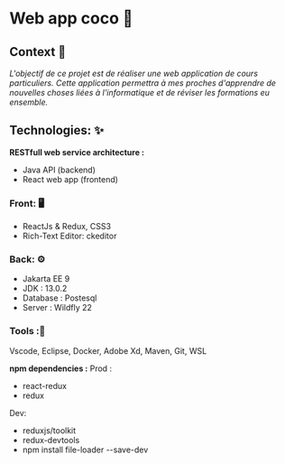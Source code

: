 # Web app coco 📘 


## Context 🔦
*L'objectif de ce projet est de réaliser une web application de cours particuliers. Cette application permettra à mes proches d'apprendre de nouvelles choses liées à l'informatique et de réviser les formations eu ensemble.*


## Technologies: ✨

**RESTfull web service architecture :**
- Java API (backend)
- React web app (frontend)
### Front: 🖥️ 
* ReactJs & Redux, CSS3
* Rich-Text Editor: ckeditor 
 
 
### Back: ⚙️
* Jakarta EE 9
* JDK : 13.0.2
* Database : Postesql
* Server : Wildfly 22
 

### Tools :🧰 
Vscode, Eclipse, Docker, Adobe Xd, Maven, Git, WSL



**npm dependencies :**
Prod : 
* react-redux
* redux

Dev: 
* reduxjs/toolkit
* redux-devtools
* npm install file-loader --save-dev
